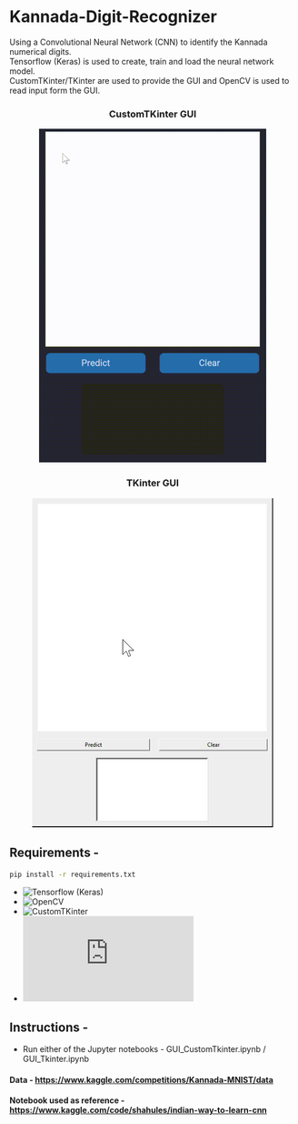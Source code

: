# Kannada-Digit-Recognizer

Using a Convolutional Neural Network (CNN) to identify the Kannada numerical digits.</br>
Tensorflow (Keras) is used to create, train and load the neural network model.</br>
CustomTKinter/TKinter are used to provide the GUI and OpenCV is used to read input form the GUI.</br>

<h3 align="center"> CustomTKinter GUI </h3>
<p align="center">
  <img src="https://github.com/ShettySach/Kannada-Digit-Recognizer/blob/main/img/CTK.gif">
</p>

<h3 align="center"> TKinter GUI </h3>
<p align="center">
  <img src="https://github.com/ShettySach/Kannada-Digit-Recognizer/blob/main/img/TK.gif">
</p>

## Requirements -
```bash
pip install -r requirements.txt
```
* ![Tensorflow (Keras)](https://www.tensorflow.org/install)
* ![OpenCV](https://pypi.org/project/opencv-python/)
* ![CustomTKinter](https://github.com/TomSchimansky/CustomTkinter)
* ![TKinter](https://docs.python.org/3/library/tkinter.html)


## Instructions -
* Run either of the Jupyter notebooks - GUI_CustomTkinter.ipynb / GUI_Tkinter.ipynb 

#### Data - https://www.kaggle.com/competitions/Kannada-MNIST/data
#### Notebook used as reference - https://www.kaggle.com/code/shahules/indian-way-to-learn-cnn

